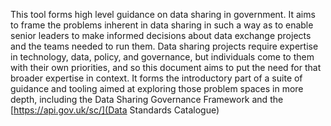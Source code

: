 This tool forms high level guidance on data sharing in government. It aims to frame the problems inherent in data sharing in such a way as to enable senior leaders to make informed decisions about data exchange projects and the teams needed to run them. Data sharing projects require expertise in technology, data, policy, and governance, but individuals come to them with their own priorities, and so this document aims to put the need for that broader expertise in context. It forms the introductory part of a suite of guidance and tooling aimed at exploring those problem spaces in more depth, including the Data Sharing Governance Framework and the [https://api.gov.uk/sc/](Data Standards Catalogue)
